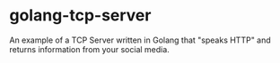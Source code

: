 # golang-tcp-server
An example of a TCP Server written in Golang that "speaks HTTP" and returns information from your social media.
